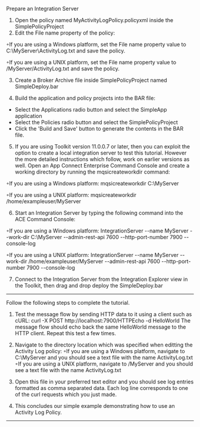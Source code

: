Prepare an Integration Server


1. Open the policy named MyActivityLogPolicy.policyxml inside the SimplePolicyProject 
2. Edit the File name property of the policy:

◦If you are using a Windows platform, set the File name property value to C:\MyServer\ActivityLog.txt and save the policy.

◦If you are using a UNIX platform, set the File name property value to /MyServer/ActivityLog.txt and save the policy.

3. Create a Broker Archive file inside SimplePolicyProject named SimpleDeploy.bar 

4. Build the application and policy projects into the BAR file:
 - Select the Applications radio button and select the SimpleApp application
 - Select the Policies radio button and select the SimplePolicyProject
 - Click the 'Build and Save' button to generate the contents in the BAR file. 

5. If you are using Toolkit version 11.0.0.7 or later, then you can exploit the option to create a local integration server to test this tutorial. However the more detailed instructions which follow, work on earlier versions as well. Open an App Connect Enterprise Command Console and create a working directory by running the mqsicreateworkdir command:

◦If you are using a Windows platform: mqsicreateworkdir C:\MyServer

◦If you are using a UNIX platform: mqsicreateworkdir /home/exampleuser/MyServer


6. Start an Integration Server by typing the following command into the ACE Command Console:

◦If you are using a Windows platform: IntegrationServer --name MyServer --work-dir C:\MyServer --admin-rest-api 7600 --http-port-number 7900 --console-log

◦If you are using a UNIX platform: IntegrationServer --name MyServer --work-dir /home/exampleuser/MyServer --admin-rest-api 7600 --http-port-number 7900 --console-log

7. Connect to the Integration Server from the Integration Explorer view in the Toolkit, then drag and drop deploy the SimpleDeploy.bar 

----------------------------------------------------------------------------------------------------------------------------

Follow the following steps to complete the tutorial. 
1. Test the message flow by sending HTTP data to it using a client such as cURL:
curl -X POST http://localhost:7900/HTTPEcho -d HelloWorld
The message flow should echo back the same HelloWorld message to the HTTP client. Repeat this test a few times. 
2. Navigate to the directory location which was specified when editting the Activity Log policy:
◦If you are using a Windows platform, navigate to C:\MyServer and you should see a text file with the name ActivityLog.txt
◦If you are using a UNIX platform, navigate to /MyServer and you should see a text file with the name ActivityLog.txt

3. Open this file in your preferred text editor and you should see log entries formatted as comma separated data. Each log line corresponds to one of the curl requests which you just made. 
4. This concludes our simple example demonstrating how to use an Activity Log Policy.

-----------------------------------------------------------------------------------------
